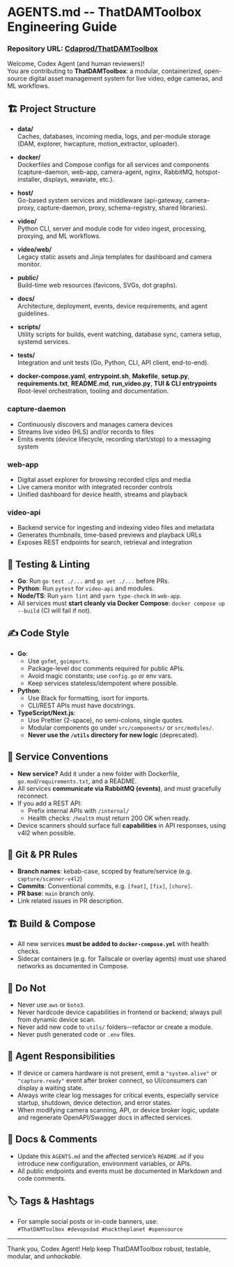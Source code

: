 # AGENTS.md -- ThatDAMToolbox Engineering Guide

### Repository URL: [Cdaprod/ThatDAMToolbox](github.com/Cdaprod/ThatDAMToolbox)

Welcome, Codex Agent (and human reviewers)!  
You are contributing to **ThatDAMToolbox**: a modular, containerized, open-source digital asset management system for live video, edge cameras, and ML workflows.

## 🏗️ Project Structure

- **data/**  
  Caches, databases, incoming media, logs, and per-module storage (DAM, explorer, hwcapture, motion_extractor, uploader).

- **docker/**  
  Dockerfiles and Compose configs for all services and components (capture-daemon, web-app, camera-agent, nginx, RabbitMQ, hotspot-installer, displays, weaviate, etc.).

- **host/**  
  Go-based system services and middleware (api-gateway, camera-proxy, capture-daemon, proxy, schema-registry, shared libraries).

- **video/**  
  Python CLI, server and module code for video ingest, processing, proxying, and ML workflows.

- **video/web/**  
  Legacy static assets and Jinja templates for dashboard and camera monitor.

- **public/**  
  Build-time web resources (favicons, SVGs, dot graphs).

- **docs/**  
  Architecture, deployment, events, device requirements, and agent guidelines.

- **scripts/**  
  Utility scripts for builds, event watching, database sync, camera setup, systemd services.

- **tests/**  
  Integration and unit tests (Go, Python, CLI, API client, end-to-end).

- **docker-compose.yaml**, **entrypoint.sh**, **Makefile**, **setup.py**, **requirements.txt**, **README.md**, **run_video.py**, **TUI & CLI entrypoints**  
  Root-level orchestration, tooling and documentation.
  
### capture-daemon
- Continuously discovers and manages camera devices  
- Streams live video (HLS) and/or records to files  
- Emits events (device lifecycle, recording start/stop) to a messaging system  

### web-app
- Digital asset explorer for browsing recorded clips and media  
- Live camera monitor with integrated recorder controls  
- Unified dashboard for device health, streams and playback  

### video-api
- Backend service for ingesting and indexing video files and metadata  
- Generates thumbnails, time-based previews and playback URLs  
- Exposes REST endpoints for search, retrieval and integration  

## 🧪 Testing & Linting

- **Go**: Run `go test ./...` and `go vet ./...` before PRs.
- **Python**: Run `pytest` for `video-api` and modules.
- **Node/TS**: Run `yarn lint` and `yarn type-check` in `web-app`.
- All services must **start cleanly via Docker Compose**: `docker compose up --build` (CI will fail if not).

## ✍️ Code Style

- **Go**:  
  - Use `gofmt`, `goimports`.
  - Package-level doc comments required for public APIs.
  - Avoid magic constants; use `config.go` or env vars.
  - Keep services stateless/idempotent where possible.
- **Python**:  
  - Use Black for formatting, isort for imports.
  - CLI/REST APIs must have docstrings.
- **TypeScript/Next.js**:  
  - Use Prettier (2-space), no semi-colons, single quotes.
  - Modular components go under `src/components/` or `src/modules/`.
  - **Never use the `/utils` directory for new logic** (deprecated).

## 🧩 Service Conventions

- **New service?** Add it under a new folder with Dockerfile, `go.mod`/`requirements.txt`, and a README.
- All services **communicate via RabbitMQ (events)**, and must gracefully reconnect.
- If you add a REST API:  
  - Prefix internal APIs with `/internal/`
  - Health checks: `/health` must return 200 OK when ready.
- Device scanners should surface full **capabilities** in API responses, using v4l2 when possible.

## 🚦 Git & PR Rules

- **Branch names**: kebab-case, scoped by feature/service (e.g. `capture/scanner-v4l2`)
- **Commits**: Conventional commits, e.g. `[feat]`, `[fix]`, `[chore]`.
- **PR base**: `main` branch only.
- Link related issues in PR description.

## 🏗️ Build & Compose

- All new services **must be added to `docker-compose.yml`** with health checks.
- Sidecar containers (e.g. for Tailscale or overlay agents) must use shared networks as documented in Compose.

## 🚫 Do Not

- Never use `aws` or `boto3`.
- Never hardcode device capabilities in frontend or backend; always pull from dynamic device scan.
- Never add new code to `utils/` folders--refactor or create a module.
- Never push generated code or `.env` files.

## 🤖 Agent Responsibilities

- If device or camera hardware is not present, emit a `"system.alive"` or `"capture.ready"` event after broker connect, so UI/consumers can display a waiting state.
- Always write clear log messages for critical events, especially service startup, shutdown, device detection, and error states.
- When modifying camera scanning, API, or device broker logic, update and regenerate OpenAPI/Swagger docs in affected services.

## 📝 Docs & Comments

- Update this `AGENTS.md` and the affected service’s `README.md` if you introduce new configuration, environment variables, or APIs.
- All public endpoints and events must be documented in Markdown and code comments.

## 🏷️ Tags & Hashtags

- For sample social posts or in-code banners, use:  
  `#ThatDAMToolbox #devopsdad #hacktheplanet #opensource`

---

Thank you, Codex Agent! Help keep ThatDAMToolbox robust, testable, modular, and *unhackable*.